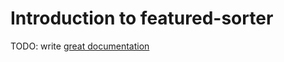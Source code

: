 # Introduction to featured-sorter

TODO: write [great documentation](http://jacobian.org/writing/what-to-write/)
